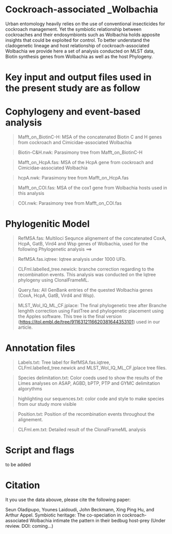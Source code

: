 # Cockroach-associated _Wolbachia
Urban entomology heavily relies on the use of conventional insecticides for cockroach management. Yet the symbiotic relationship between cockroaches and their endosymbionts such as Wolbachia holds apposite insights that could be exploited for control.  To better understand the cladogenetic lineage and  host relationship of cockroach-associated Wolbachia we provide here a set of analysis conducted on  MLST data, Biotin synthesis genes from Wolbachia as well as the host Phylogeny.


# Key input and output files used in the present study are as follow

# Cophylogeny and event-based analysis

> Mafft_on_BiotinC-H: MSA of the concatenated Biotin C and H genes from cockroach and Cimicidae-associated Wolbachia

> Biotin-C&H.nwk: Parasimony tree from Mafft_on_BiotinC-H

> Mafft_on_HcpA.fas: MSA of the HcpA gene from cockroach and Cimicidae-associated Wolbachia

> hcpA.nwk: Parasimony tree from Mafft_on_HcpA.fas

> Mafft_on_COI.fas: MSA of the cox1 gene from Wolbachia hosts used in this analysis

> COI.nwk: Parasimony tree from Mafft_on_COI.fas

# Phylogenitic Model
                 
> RefMSA.fas: Multiloci Sequnce alignement of the concatenated CoxA, HcpA, GatB, Vird4 and Wsp genes of Wolbachia, used for the following Phylogenetic analysis ==> 

> RefMSA.fas.iqtree: Iqtree analysis under 1000 UFb.

> CLFml.labelled_tree.newick: branche correction regarding to the recombination events. This analysis was conducted on the Iqtree phylogeny using ClonalFrameML.

> Query.fas: All GenBank entries of the quested Wolbachia genes (CoxA, HcpA, GatB, Vird4 and Wsp).

> MLST_Wol_IQ_ML_CF.jplace: The final phylogenetic tree after Branche lenghth correction using FastTree and phylogenetic placement using the Apples software. This tree is the final version (https://itol.embl.de/tree/9116312116620381644353101) used in our article.

                             
# Annotation files

> Labels.txt: Tree label for RefMSA.fas.iqtree, CLFml.labelled_tree.newick and MLST_Wol_IQ_ML_CF.jplace tree files.

> Species delimitation.txt: Color coeds used to show the results of the Limes analyses on ASAP, AGBD, bPTP, PTP and GYMC delimitation algorythms

> highlighting our sequences.txt: color code and style to make species from our study more visible

> Position.txt: Position of the recombination events throughout the alignement.

> CLFml.em.txt: Detailed result of the ClonalFrameML analysis

# Script and flags
to be added

# Citation
It you use the data abouve, please cite the following paper:

Seun Oladipupo, Younes Laidoudi, John Beckmann, Xing Ping Hu, and Arthur Appel. Symbiotic heritage: The co-speciation in cockroach-associated Wolbachia intimate the pattern in their bedbug host-prey (Under review. DOI: coming...)




